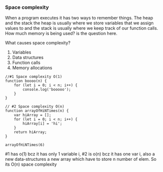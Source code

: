 ### Space complexity

When a program executes it has two ways to remember things. The heap and the stack the heap is usually where we store variables that we assign values to and the
stack is usually where we keep track of our function calls. How much memory is being used? is the question here.

What causes space complexity?

1. Variables
2. Data structures
3. Function calls
4. Memory allocations

```
//#1 Space complexity O(1)
function boooo(n) {
    for (let i = 0; i < n; i++) {
        console.log('booooo');
    }
}

// #2 Space complexity O(n)
function arrayOfHiNTimes(n) {
    var hiArray = [];
    for (let i = 0; i < n; i++) {
        hiArray[i] = 'hi';
    }
    return hiArray;
}

arrayOfHiNTimes(6)
```

#1 has o(1) bcz it has only 1 variable i, #2 is o(n) bcz it has one var i, also a new data-structures a new array which have to store n number of elem. So its O(n) space complexity
